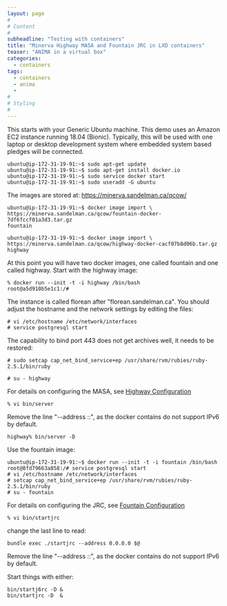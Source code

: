 ```yaml
---
layout: page
#
# Content
#
subheadline: "Testing with containers"
title: "Minerva Highway MASA and Fountain JRC in LXD containers"
teaser: "ANIMA in a virtual box"
categories:
  - containers
tags:
  - containers
  - anima
  -
#
# Styling
#
---
```


This starts with your Generic Ubuntu machine.  This demo uses an Amazon EC2
instance running 18.04 (Bionic).  Typically, this will be used with one
laptop or desktop development system where embedded system based pledges
will be connected.

    ubuntu@ip-172-31-19-91:~$ sudo apt-get update
    ubuntu@ip-172-31-19-91:~$ sudo apt-get install docker.io
    ubuntu@ip-172-31-19-91:~$ sudo service docker start
    ubuntu@ip-172-31-19-91:~$ sudo useradd -G ubuntu

The images are stored at:
    https://minerva.sandelman.ca/qcow/

    ubuntu@ip-172-31-19-91:~$ docker image import \
    https://minerva.sandelman.ca/qcow/fountain-docker-7df6fccf01a3d3.tar.gz
    fountain

    ubuntu@ip-172-31-19-91:~$ docker image import \
    https://minerva.sandelman.ca/qcow/highway-docker-cacf07b8d06b.tar.gz
    highway

At this point you will have two docker images, one called fountain and one
called highway. Start with the highway image:

    % docker run --init -t -i highway /bin/bash
    root@a5d910b5e1c1:/#

The instance is called florean after "florean.sandelman.ca".  You should
adjust the hostname and the network settings by editing the files:

    # vi /etc/hostname /etc/network/interfaces
    # service postgresql start

The capability to bind port 443 does not get archives well, it needs to be restored:

    # sudo setcap cap_net_bind_service+ep /usr/share/rvm/rubies/ruby-2.5.1/bin/ruby

    # su - highway

For details on configuring the MASA, see [Highway Configuration](/highway/configuration)

    % vi bin/server

Remove the line "--address ::", as the docker contains do not support IPv6 by default.

    highway% bin/server -D


Use the fountain image:

    ubuntu@ip-172-31-19-91:~$ docker run --init -t -i fountain /bin/bash
    root@8fd79663a858:/# service postgresql start
    # vi /etc/hostname /etc/network/interfaces
    # setcap cap_net_bind_service+ep /usr/share/rvm/rubies/ruby-2.5.1/bin/ruby
    # su - fountain

For details on configuring the JRC, see [Fountain Configuration](/fountain/configuration)

    % vi bin/startjrc

change the last line to read:

    bundle exec ./startjrc --address 0.0.0.0 $@

Remove the line "--address ::", as the docker contains do not support IPv6 by default.

Start things with either:

    bin/startj6rc -D &
    bin/startjrc -D  &





